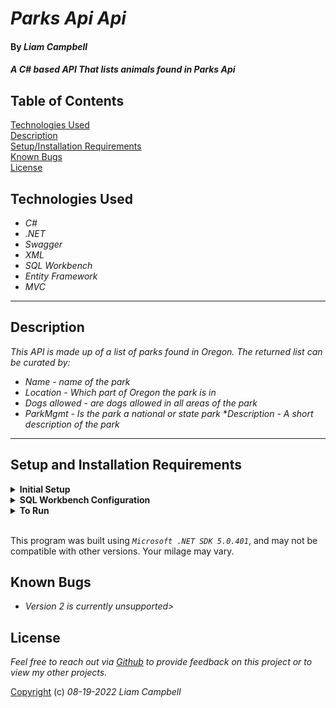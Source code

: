 # _Parks Api Api_

#### By _Liam Campbell_



#### _A C# based API That lists animals found in Parks Api_

## Table of Contents

[Technologies Used](#technologies-used)  
[Description](#description)  
[Setup/Installation Requirements](#setup-and-installation-requirements)  
[Known Bugs](#known-bugs)  
[License](#License)

## Technologies Used

* _C#_
* _.NET_
* _Swagger_
* _XML_
* _SQL Workbench_
* _Entity Framework_
* _MVC_


---
## Description
_This API is made up of a list of parks found in Oregon. The returned list can be curated by:_
* _Name - name of the park_
* _Location - Which part of Oregon the park is in_
* _Dogs allowed - are dogs allowed in all areas of the park_
* _ParkMgmt - Is the park a national or state park_
*_Description - A short description of the park_




---
## Setup and Installation Requirements

<details>
<summary><strong>Initial Setup</strong></summary>
<ol>
<li>Copy the git repository url: https://github.com/lcmpbll/Cretaceous22Park
<li>Open a shell program and navigate to your desktop.
<li>Clone the repository for this project using the "git clone" command and including the copied URL.
<li>While still in the shell program, navigate to the root directory of the newly created file named "ParksApi.Solution".
<li>From the root directory, navigate to the "ParksApi" directory.
<li>Move onto "SQL Workbench" instructions below to re-create database necessary to run this project.
<br>
</details>

<details>
<summary><strong>SQL Workbench Configuration</strong></summary>
<ol>
<li>Create an appsetting.json file in the "ParksApi" directory of the project*  
   <pre>ParksApi.Solution
   └── ParksApi
    └── appsetting.json</pre>
<li> Insert the following code** : <br>

<pre>{
   "Logging": {
    "LogLevel": {
      "Default": "Warning",
      "System": "Information",
      "Microsoft": "Information"
    }
  },
  "AllowedHosts": "*",
  "ConnectionStrings": {
    "DefaultConnection": "Server=localhost;Port=3306;database=park_api;uid=root;pwd=[YOUR-PASSWORD-HERE];"
  }
}</pre>
<small>*note: you must include your password in the code block section labeled "YOUR-PASSWORD-HERE".</small>
<small>**note: if you plan to push this cloned project to a public-facing repository, remember to add the appsettings.json file to your .gitignore before doing so.</small>

<li>Once "appsettings.json" file has been created, navigate back to SQL Workbench.


</details>

<details>
<summary><strong>To Run</strong></summary>
Navigate to:  
   <pre>ParksApi.Solution
   └── <strong>ParksApi</strong></pre>

Run `$ dotnet restore` in the console.<br>
Run `$ dotnet database update` in the console.<br>
Run `$ dotnet run` in the console
* _To view more information view localhost:[yourlocalhost]/index.html_
* _Additional information in JSon can also be viewed at https://localhost:[yourlocalhost]/swagger/v1/swagger.json
</details>

<br>

This program was built using *`Microsoft .NET SDK 5.0.401`*, and may not be compatible with other versions. Your milage may vary.

## Known Bugs

* _Version 2 is currently unsupported>_

## License

_Feel free to reach out via [Github](github.com.lcmpbll) to provide feedback on this project or to view my other projects._

[Copyright](/LICENSE) (c) _08-19-2022_ _Liam Campbell_
